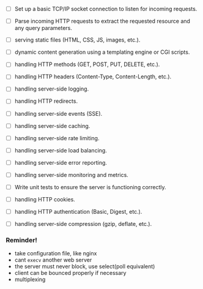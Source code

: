 - [ ] Set up a basic TCP/IP socket connection to listen for incoming requests.
- [ ] Parse incoming HTTP requests to extract the requested resource and any query parameters.
- [ ] serving static files (HTML, CSS, JS, images, etc.).
- [ ] dynamic content generation using a templating engine or CGI scripts.
- [ ] handling HTTP methods (GET, POST, PUT, DELETE, etc.).
- [ ] handling HTTP headers (Content-Type, Content-Length, etc.).
- [ ] handling server-side logging.
- [ ] handling HTTP redirects.
- [ ] handling server-side events (SSE).
- [ ] handling server-side caching.
- [ ] handling server-side rate limiting.
- [ ] handling server-side load balancing.
- [ ] handling server-side error reporting.
- [ ] handling server-side monitoring and metrics.
- [ ] Write unit tests to ensure the server is functioning correctly.

- [ ] handling HTTP cookies.
- [ ] handling HTTP authentication (Basic, Digest, etc.).
- [ ] handling server-side compression (gzip, deflate, etc.).

### Reminder!
- take configuration file, like nginx
- cant `execv` another web server
- the server must never block, use select(poll equivalent)
- client can be bounced properly if necessary
- multiplexing